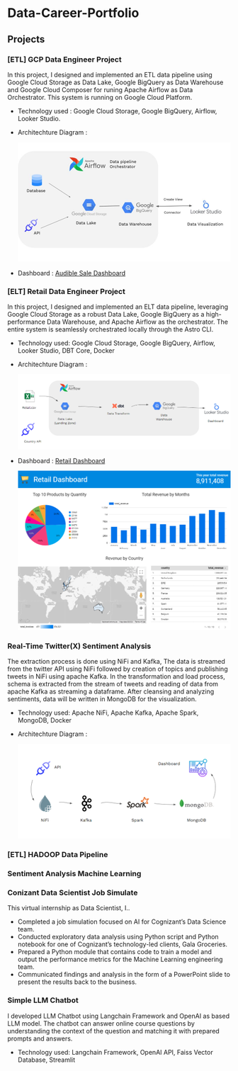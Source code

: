 # Data-Career-Portfolio

## Projects
### [ETL] GCP Data Engineer Project
In this project, I designed and implemented an ETL data pipeline using Google Cloud Storage as Data Lake, Google BigQuery as Data Warehouse and Google Cloud Composer for runing Apache Airflow as Data Orchestrator.
This system is running on Google Cloud Platform.
* Technology used : Google Cloud Storage, Google BigQuery,  Airflow, Looker Studio.
* Architechture Diagram :

  ![Diagram](https://github.com/Younive/Data-Career-Portfolio/blob/main/GCP-Data_Engineer-Project/GCP_pipeline_diagram.jpg)
  
* Dashboard : [Audible Sale Dashboard](https://lookerstudio.google.com/reporting/848e065d-171a-4f3f-8c79-06672c286890)

### [ELT] Retail Data Engineer Project
In this project, I designed and implemented an ELT data pipeline, leveraging Google Cloud Storage as a robust Data Lake, Google BigQuery as a high-performance Data Warehouse, and Apache Airflow as the orchestrator. The entire system is seamlessly orchestrated locally through the Astro CLI.
* Technology used: Google Cloud Storage, Google BigQuery,  Airflow, Looker Studio, DBT Core, Docker
* Architechture Diagram :

  ![Diagram](https://github.com/Younive/Data-Career-Portfolio/blob/main/retail_de_project/images/elt_diagram.png)
  
* Dashboard : [Retail Dashboard](https://lookerstudio.google.com/reporting/381987ec-9e6f-45ed-91b3-747c6375df3c)

  ![Retail Dashboard](https://github.com/Younive/Data-Career-Portfolio/blob/main/retail_de_project/images/dashboard.png)

### Real-Time Twitter(X) Sentiment Analysis
The extraction process is done using NiFi and Kafka, The data is streamed from the twitter API using NiFi followed by creation of topics and publishing tweets in NiFi using apache Kafka.
In the transformation and load process, schema is extracted from the stream of tweets and reading of data from apache Kafka as streaming a dataframe. After cleansing and analyzing sentiments, data will be written in MongoDB for the visualization.
* Technology used: Apache NiFi, Apache Kafka, Apache Spark, MongoDB, Docker
* Architechture Diagram :

  ![Diagram](https://github.com/Younive/Data-Career-Portfolio/blob/main/realtime_twitter_sentiment_analysis/images/realtime_stream_diagram.png)

### [ETL] HADOOP Data Pipeline

### Sentiment Analysis Machine Learning

### Conizant Data Scientist Job Simulate
This virtual internship as Data Scientist, I..
- Completed a job simulation focused on AI for Cognizant’s Data Science team.
- Conducted exploratory data analysis using Python script and Python notebook  for one of Cognizant’s technology-led clients, Gala Groceries.
- Prepared a Python module that contains code to train a model and output the performance metrics for the Machine Learning engineering team.
- Communicated findings and analysis in the form of a PowerPoint slide to  present the results back to the business.


### Simple LLM Chatbot
I developed LLM Chatbot using Langchain Framework and OpenAI as based LLM model. The chatbot can answer online course questions by understanding the context of the question and matching it with prepared prompts and answers.
* Technology used: Langchain Framework, OpenAI API, Faiss Vector Database, Streamlit
